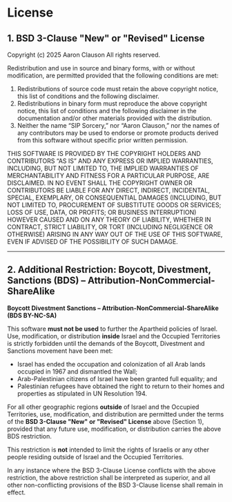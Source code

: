 # License

## 1. BSD 3-Clause "New" or "Revised" License

Copyright (c) 2025 Aaron Clauson
All rights reserved.

Redistribution and use in source and binary forms, with or without modification, are permitted provided that the following conditions are met:

1. Redistributions of source code must retain the above copyright notice, this list of conditions and the following disclaimer.
2. Redistributions in binary form must reproduce the above copyright notice, this list of conditions and the following disclaimer in the documentation and/or other materials provided with the distribution.
3. Neither the name “SIP Sorcery,” nor “Aaron Clauson,” nor the names of any contributors may be used to endorse or promote products derived from this software without specific prior written permission.

THIS SOFTWARE IS PROVIDED BY THE COPYRIGHT HOLDERS AND CONTRIBUTORS “AS IS” AND ANY EXPRESS OR IMPLIED WARRANTIES, INCLUDING, BUT NOT LIMITED TO, THE IMPLIED WARRANTIES OF MERCHANTABILITY AND FITNESS FOR A PARTICULAR PURPOSE, ARE DISCLAIMED. IN NO EVENT SHALL THE COPYRIGHT OWNER OR CONTRIBUTORS BE LIABLE FOR ANY DIRECT, INDIRECT, INCIDENTAL, SPECIAL, EXEMPLARY, OR CONSEQUENTIAL DAMAGES (INCLUDING, BUT NOT LIMITED TO, PROCUREMENT OF SUBSTITUTE GOODS OR SERVICES; LOSS OF USE, DATA, OR PROFITS; OR BUSINESS INTERRUPTION) HOWEVER CAUSED AND ON ANY THEORY OF LIABILITY, WHETHER IN CONTRACT, STRICT LIABILITY, OR TORT (INCLUDING NEGLIGENCE OR OTHERWISE) ARISING IN ANY WAY OUT OF THE USE OF THIS SOFTWARE, EVEN IF ADVISED OF THE POSSIBILITY OF SUCH DAMAGE.

---

## 2. Additional Restriction: Boycott, Divestment, Sanctions (BDS) – Attribution-NonCommercial-ShareAlike

**Boycott Divestment Sanctions – Attribution-NonCommercial-ShareAlike (BDS BY-NC-SA)**

This software **must not be used** to further the Apartheid policies of Israel. Use, modification, or distribution **inside** Israel and the Occupied Territories is strictly forbidden until the demands of the Boycott, Divestment and Sanctions movement have been met:

* Israel has ended the occupation and colonization of all Arab lands occupied in 1967 and dismantled the Wall;
* Arab-Palestinian citizens of Israel have been granted full equality; and
* Palestinian refugees have obtained the right to return to their homes and properties as stipulated in UN Resolution 194.

For all other geographic regions **outside** of Israel and the Occupied Territories, use, modification, and distribution are permitted under the terms of the **BSD 3-Clause "New" or "Revised" License** above (Section 1), provided that any future use, modification, or distribution carries the above BDS restriction.

This restriction is **not** intended to limit the rights of Israelis or any other people residing outside of Israel and the Occupied Territories.

In any instance where the BSD 3-Clause License conflicts with the above restriction, the above restriction shall be interpreted as superior, and all other non-conflicting provisions of the BSD 3-Clause license shall remain in effect.
